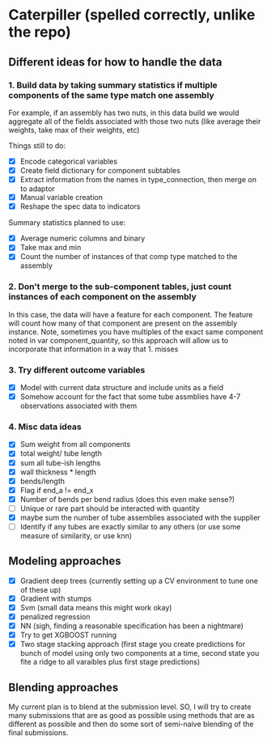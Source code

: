 # Caterpiller (spelled correctly, unlike the repo)

## Different ideas for how to handle the data

### 1. Build data by taking summary statistics if multiple components of the same type match one assembly
For example, if an assembly has two nuts, in this data build we would aggregate all of the fields associated with those two nuts (like average their weights, take max of their weights, etc) 

Things still to do:
- [x] Encode categorical variables
- [x] Create field dictionary for component subtables
- [x] Extract information from the names in type_connection, then merge on to adaptor
- [x] Manual variable creation
- [x] Reshape the spec data to indicators

Summary statistics planned to use:
- [x] Average numeric columns and binary
- [x] Take max and min
- [x] Count the number of instances of that comp type matched to the assembly

### 2. Don't merge to the sub-component tables, just count instances of each component on the assembly
In this case, the data will have a feature for each component. The feature will count how many of that component are present on the assembly instance. Note, sometimes you have multiples of the exact same component noted in var component_quantity, so this approach will allow us to incorporate that information in a way that 1. misses

### 3. Try different outcome variables

- [x] Model with current data structure and include units as a field
- [x] Somehow account for the fact that some tube assmblies have 4-7 observations associated with them

### 4. Misc data ideas
- [x] Sum weight from all components
- [x] total weight/ tube length
- [x] sum all tube-ish lengths
- [x] wall thickness * length
- [x] bends/length
- [x] Flag if end_a != end_x
- [x] Number of bends per bend radius (does this even make sense?)
- [ ] Unique or rare part should be interacted with quantity
- [x] maybe sum the number of tube assemblies associated with the supplier
- [ ] Identify if any tubes are exactly similar to any others (or use some measure of similarity, or use knn)

## Modeling approaches
- [x] Gradient deep trees (currently setting up a CV environment to tune one of these up)
- [x] Gradient with stumps
- [x] Svm (small data means this might work okay)
- [x] penalized regression
- [x] NN (sigh, finding a reasonable specification has been a nightmare)
- [x] Try to get XGBOOST running
- [x] Two stage stacking approach (first stage you create predictions for bunch of model using only two components at a time, second state you fite a ridge to all varaibles plus first stage predictions)

## Blending approaches
My current plan is to blend at the submission level. SO, I will try to create many submissions that are as good as possible using methods that are as different as possible and then do some sort of semi-naive blending of the final submissions. 


